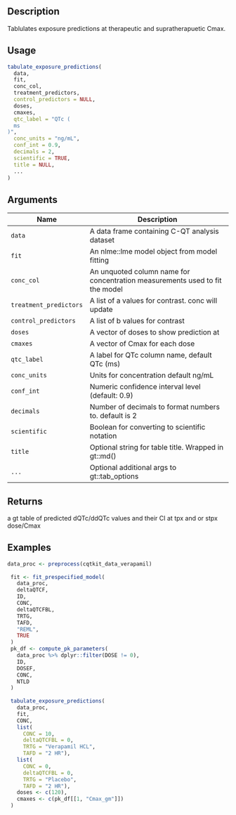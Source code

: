 ## Description

Tablulates exposure predictions at therapeutic and supratherapuetic Cmax.

## Usage

```r
tabulate_exposure_predictions(
  data,
  fit,
  conc_col,
  treatment_predictors,
  control_predictors = NULL,
  doses,
  cmaxes,
  qtc_label = "QTc (
  ms
)",
  conc_units = "ng/mL",
  conf_int = 0.9,
  decimals = 2,
  scientific = TRUE,
  title = NULL,
  ...
)
```

## Arguments

| Name | Description |
|------|-------------|
| `data` | A data frame containing C-QT analysis dataset |
| `fit` | An nlme::lme model object from model fitting |
| `conc_col` | An unquoted column name for concentration measurements used to fit the model |
| `treatment_predictors` | A list of a values for contrast. conc will update |
| `control_predictors` | A list of b values for contrast |
| `doses` | A vector of doses to show prediction at |
| `cmaxes` | A vector of Cmax for each dose |
| `qtc_label` | A label for QTc column name, default QTc (ms) |
| `conc_units` | Units for concentration default ng/mL |
| `conf_int` | Numeric confidence interval level (default: 0.9) |
| `decimals` | Number of decimals to format numbers to. default is 2 |
| `scientific` | Boolean for converting to scientific notation |
| `title` | Optional string for table title. Wrapped in gt::md() |
| `...` | Optional additional args to gt::tab_options |

## Returns

a gt table of predicted dQTc/ddQTc values and their CI at tpx and or
 stpx dose/Cmax

## Examples

```r
data_proc <- preprocess(cqtkit_data_verapamil)
 
 fit <- fit_prespecified_model(
   data_proc,
   deltaQTCF,
   ID,
   CONC,
   deltaQTCFBL,
   TRTG,
   TAFD,
   "REML",
   TRUE
 )
 pk_df <- compute_pk_parameters(
   data_proc %>% dplyr::filter(DOSE != 0),
   ID,
   DOSEF,
   CONC,
   NTLD
 )
 
 tabulate_exposure_predictions(
   data_proc,
   fit,
   CONC,
   list(
     CONC = 10,
     deltaQTCFBL = 0,
     TRTG = "Verapamil HCL",
     TAFD = "2 HR"),
   list(
     CONC = 0,
     deltaQTCFBL = 0,
     TRTG = "Placebo",
     TAFD = "2 HR"),
   doses <- c(120),
   cmaxes <- c(pk_df[[1, "Cmax_gm"]])
 )
```


